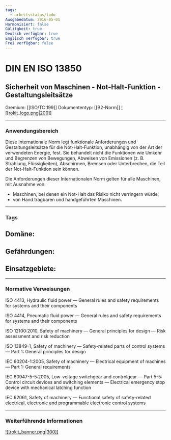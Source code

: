 ```yaml
---
tags:
  - arbeitsstatus/todo
Ausgabedatum: 2016-05-01
Harmonisiert: false
Gülitgkeit: true
Deutsch verfügbar: true
Englisch verfügbar: true
Frei verfügbar: false
---
```


# DIN EN ISO 13850
## Sicherheit von Maschinen - Not-Halt-Funktion - Gestaltungsleitsätze

Gremium: [[ISO/TC 199]]
Dokumententyp: [[B2-Norm]]
[![[rokit_logo.png|200]]](https://public-robots.de/)

***
### Anwendungsbereich

Diese Internationale Norm legt funktionale Anforderungen und Gestaltungsleitsätze für die Not-Halt-Funktion, unabhängig von der Art der verwendeten Energie, fest. Sie behandelt nicht die Funktionen wie Umkehr und Begrenzen von Bewegungen, Abweisen von Emissionen (z. B. Strahlung, Flüssigkeiten), Abschirmen, Bremsen oder Unterbrechen, die Teil der Not-Halt-Funktion sein können.

Die Anforderungen dieser Internationalen Norm gelten für alle Maschinen, mit Ausnahme von:
- Maschinen, bei denen ein Not-Halt das Risiko nicht verringern würde;
- von Hand tragbaren und handgeführten Maschinen.
***
### Tags

Domäne:
- 

Gefährdungen:
- 

Einsatzgebiete:
- 

***
### Normative Verweisungen

ISO 4413, Hydraulic fluid power — General rules and safety requirements for systems and their components

ISO 4414, Pneumatic fluid power — General rules and safety requirements for systems and their components

ISO 12100:2010, Safety of machinery — General principles for design — Risk assessment and risk reduction

ISO 13849-1, Safety of machinery — Safety-related parts of control systems — Part 1: General principles for design

IEC 60204-1:2005, Safety of machinery — Electrical equipment of machines — Part 1: General requirements

IEC 60947-5-5:2005, Low-voltage switchgear and controlgear — Part 5-5: Control circuit devices and switching elements — Electrical emergency stop device with mechanical latching function

IEC 62061, Safety of machinery — Functional safety of safety-related electrical, electronic and programmable electronic control systems

***
### Weiterführende Informationen



[![[rokit_banner.png|300]]](https://public-robots.de/)
